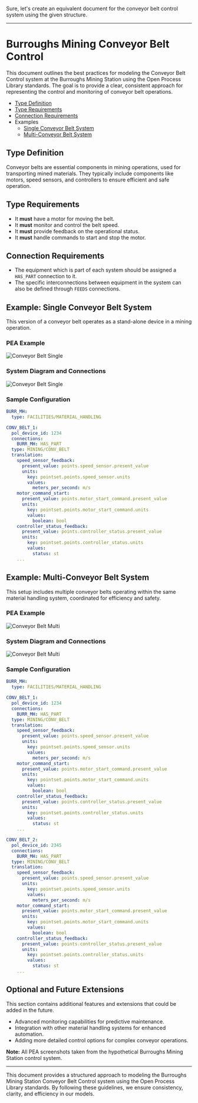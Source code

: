 Sure, let's create an equivalent document for the conveyor belt control system using the given structure.

---

# Burroughs Mining Conveyor Belt Control

This document outlines the best practices for modeling the Conveyor Belt Control system at the Burroughs Mining Station using the Open Process Library standards. The goal is to provide a clear, consistent approach for representing the control and monitoring of conveyor belt operations.

- [Type Definition](#type-definition)
- [Type Requirements](#type-requirements)
- [Connection Requirements](#connection-requirements)
- Examples
  * [Single Conveyor Belt System](#example-single-conveyor-belt-system)
  * [Multi-Conveyor Belt System](#example-multi-conveyor-belt-system)

## Type Definition
Conveyor belts are essential components in mining operations, used for transporting mined materials. They typically include components like motors, speed sensors, and controllers to ensure efficient and safe operation.

## Type Requirements
- It **must** have a motor for moving the belt.
- It **must** monitor and control the belt speed.
- It **must** provide feedback on the operational status.
- It **must** handle commands to start and stop the motor.

## Connection Requirements
- The equipment which is part of each system should be assigned a `HAS_PART` connection to it.
- The specific interconnections between equipment in the system can also be defined through `FEEDS` connections.

## Example: Single Conveyor Belt System
This version of a conveyor belt operates as a stand-alone device in a mining operation.

### PEA Example
![Conveyor Belt Single](./figures/pea_screenshots/conveyor_belt_single.png)

### System Diagram and Connections
![Conveyor Belt Single](./figures/system_diagrams/conveyor_belt_single.png)

### Sample Configuration
```yaml
BURR_MH:
  type: FACILITIES/MATERIAL_HANDLING

CONV_BELT_1:
  pol_device_id: 1234
  connections:
    BURR_MH: HAS_PART
  type: MINING/CONV_BELT
  translation:
    speed_sensor_feedback:
      present_value: points.speed_sensor.present_value
      units:
        key: pointset.points.speed_sensor.units
        values:
          meters_per_second: m/s
    motor_command_start:
      present_value: points.motor_start_command.present_value
      units:
        key: pointset.points.motor_start_command.units
        values:
          boolean: bool
    controller_status_feedback:
      present_value: points.controller_status.present_value
      units:
        key: pointset.points.controller_status.units
        values:
          status: st
    ...

```

## Example: Multi-Conveyor Belt System
This setup includes multiple conveyor belts operating within the same material handling system, coordinated for efficiency and safety.

### PEA Example
![Conveyor Belt Multi](./figures/pea_screenshots/conveyor_belt_multi.png)

### System Diagram and Connections
![Conveyor Belt Multi](./figures/system_diagrams/conveyor_belt_multi.png)

### Sample Configuration
```yaml
BURR_MH:
  type: FACILITIES/MATERIAL_HANDLING

CONV_BELT_1:
  pol_device_id: 1234
  connections:
    BURR_MH: HAS_PART
  type: MINING/CONV_BELT
  translation:
    speed_sensor_feedback:
      present_value: points.speed_sensor.present_value
      units:
        key: pointset.points.speed_sensor.units
        values:
          meters_per_second: m/s
    motor_command_start:
      present_value: points.motor_start_command.present_value
      units:
        key: pointset.points.motor_start_command.units
        values:
          boolean: bool
    controller_status_feedback:
      present_value: points.controller_status.present_value
      units:
        key: pointset.points.controller_status.units
        values:
          status: st
    ...

CONV_BELT_2:
  pol_device_id: 2345
  connections:
    BURR_MH: HAS_PART
  type: MINING/CONV_BELT
  translation:
    speed_sensor_feedback:
      present_value: points.speed_sensor.present_value
      units:
        key: pointset.points.speed_sensor.units
        values:
          meters_per_second: m/s
    motor_command_start:
      present_value: points.motor_start_command.present_value
      units:
        key: pointset.points.motor_start_command.units
        values:
          boolean: bool
    controller_status_feedback:
      present_value: points.controller_status.present_value
      units:
        key: pointset.points.controller_status.units
        values:
          status: st
    ...

```

## Optional and Future Extensions
This section contains additional features and extensions that could be added in the future.
- Advanced monitoring capabilities for predictive maintenance.
- Integration with other material handling systems for enhanced automation.
- Adding more detailed control options for complex conveyor operations.

**Note:** All PEA screenshots taken from the hypothetical Burroughs Mining Station control system.

---

This document provides a structured approach to modeling the Burroughs Mining Station Conveyor Belt Control system using the Open Process Library standards. By following these guidelines, we ensure consistency, clarity, and efficiency in our models.
